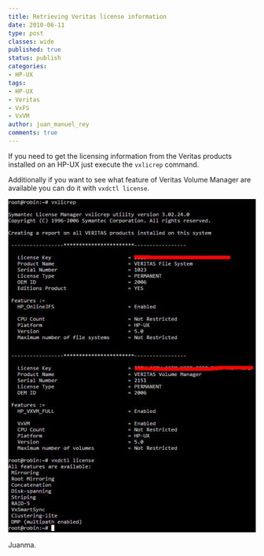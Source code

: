 ```yaml
---
title: Retrieving Veritas license information
date: 2010-06-11
type: post
classes: wide
published: true
status: publish
categories:
- HP-UX
tags:
- HP-UX
- Veritas
- VxFS
- VxVM
author: juan_manuel_rey
comments: true
---
```


If you need to get the licensing information from the Veritas products installed on an HP-UX just execute the `vxlicrep` command.

Additionally if you want to see what feature of Veritas Volume Manager are available you can do it with `vxdctl license`.

[![](/assets/images/vxvm_licensed.jpg "vxvm license information")]({{site.url}}/assets/images/vxvm_licensed.jpg)

Juanma.
